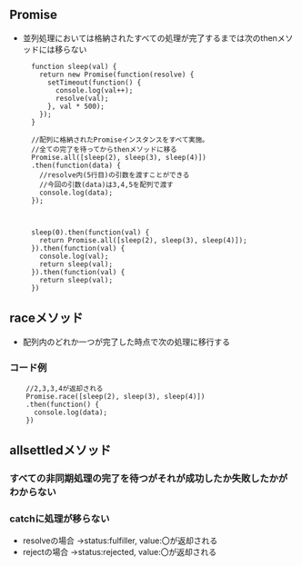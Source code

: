 ## Promise
- 並列処理においては格納されたすべての処理が完了するまでは次のthenメソッドには移らない

        function sleep(val) {
          return new Promise(function(resolve) {
            setTimeout(function() {
              console.log(val++);
              resolve(val);
            }, val * 500);
          });
        }
        
        //配列に格納されたPromiseインスタンスをすべて実施。
        //全ての完了を待ってからthenメソッドに移る
        Promise.all([sleep(2), sleep(3), sleep(4)])
        .then(function(data) {
          //resolve内(5行目)の引数を渡すことができる
          //今回の引数(data)は3,4,5を配列で渡す
          console.log(data);
        });
        
        
        
        sleep(0).then(function(val) {
          return Promise.all([sleep(2), sleep(3), sleep(4)]);
        }).then(function(val) {
          console.log(val);
          return sleep(val);
        }).then(function(val) {
          return sleep(val);
        })


## raceメソッド
- 配列内のどれか一つが完了した時点で次の処理に移行する

### コード例

        //2,3,3,4が返却される
        Promise.race([sleep(2), sleep(3), sleep(4)])
        .then(function() {
          console.log(data);
        })

## allsettledメソッド
### すべての非同期処理の完了を待つがそれが成功したか失敗したかがわからない
### catchに処理が移らない
- resolveの場合
  →status:fulfiller, value:〇が返却される
- rejectの場合
  →status:rejected, value:〇が返却される
